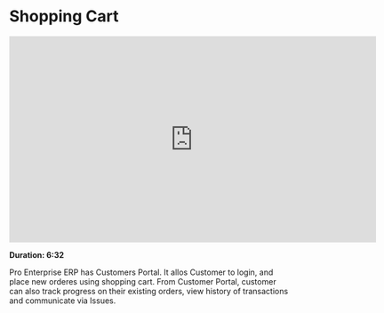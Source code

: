 # Shopping Cart

<iframe width="660" height="371" src="https://www.youtube.com/embed/xkrYO-KFukM" frameborder="0" allowfullscreen></iframe>

**Duration: 6:32**

Pro Enterprise ERP has Customers Portal. It allos Customer to login, and place new orderes using shopping cart. From Customer Portal, customer can also track progress on their existing orders, view history of transactions and communicate via Issues.